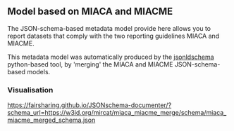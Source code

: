 ## Model based on MIACA and MIACME

The JSON-schema-based metadata model provide here allows you to report datasets that comply with the two reporting guidelines MIACA and MIACME.

This metadata model was automatically produced by the [jsonldschema]() python-based tool, by 'merging' the MIACA and MIACME JSON-schema-based models.

### Visualisation

https://fairsharing.github.io/JSONschema-documenter/?schema_url=https://w3id.org/mircat/miaca_miacme_merge/schema/miaca_miacme_merged_schema.json
